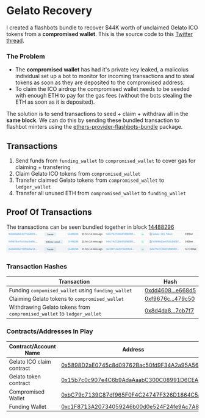 # Gelato Recovery

I created a flashbots bundle to recover $44K worth of unclaimed Gelato ICO tokens from a **compromised wallet**. This is the source code to this [Twitter thread](https://twitter.com/impranavm_/status/1512758634954240000).

### The Problem
- The **compromised wallet** has had it's private key leaked, a malicoius individual set up a bot to monitor for incoming transactions and to steal tokens as soon as they are deposited to the compromised address. 
- To claim the ICO airdrop the compromised wallet needs to be seeded with enough ETH to pay for the gas fees (without the bots stealing the ETH as soon as it is deposited). 

The solution is to send transactions to seed + claim + withdraw all in the **same block**. We can do this by sending these bundled transaction to flashbot minters using the [ethers-provider-flashbots-bundle](https://www.npmjs.com/package/@flashbots/ethers-provider-bundle) package.

## Transactions 
1. Send funds from `funding_wallet` to `compromised_wallet` to cover gas for claiming + transfering
2. Claim Gelato ICO tokens from `compromised_wallet` 
3. Transfer claimed Gelato tokens from `compromised_wallet` to `ledger_wallet`
4. Transfer all unused ETH from `compromised_wallet` to `funding_wallet`

## Proof Of Transactions 
The transactions can be seen bundled together in block [14488296](https://etherscan.io/txs?block=14488296&p=10)
![Transactions In Block 14488296](./Block_14488296.png)

### Transaction Hashes
| Transaction                                                            | Hash                                                                                                                                                             |
| -----------                                                            | -----------                                                                                                                                                      |
| Funding `compomised_wallet` using `funding_wallet`                     | [0xdd4608...e668d5](https://etherscan.io/tx/0xdd4608a77bf59afae165d6d9450ab03fd256d4f47a3f152928893810c5e668d5)                                                  |
 Claiming Gelato tokens to `compromised_wallet`                       | [0xf9676c...479c50](https://etherscan.io/tx/0xf76ce7c4c0ac8a68cae7417e230db2826e501a1abc731c620d8b2990479c50) |
| Withdrawing Gelato tokens from `compromised_wallet` to `ledger_wallet` | [0x8d4da8...7cb7f7](https://etherscan.io/tx/0xf9676ce7c4c0ac8a68cae7417e230db2826e501a1abc731c620d8b2990479c50) |

### Contracts/Addresses In Play
| Contract/Account Name     | Address                                                                                                               |
| -----------               | -----------                                                                                                           |
| Gelato ICO claim contract | [0x5898D2aE0745c8d09762Bac50fd9F34A2a95A563](https://etherscan.io/address/0x5898D2aE0745c8d09762Bac50fd9F34A2a95A563) |
| Gelato token contract     | [0x15b7c0c907e4C6b9AdaAaabC300C08991D6CEA05](https://etherscan.io/address/0x15b7c0c907e4C6b9AdaAaabC300C08991D6CEA05) |
| Compromised Wallet        | [0xbC79c7139C87df965F0F4C24747F326D1864C5aF](https://etherscan.io/address/0xbC79c7139C87df965F0F4C24747F326D1864C5aF) |
| Funding Wallet            | [0xc1F8713A20734059246b00d0e524F24fe9Ac7A8B](https://etherscan.io/address/0xc1F8713A20734059246b00d0e524F24fe9Ac7A8B) |
